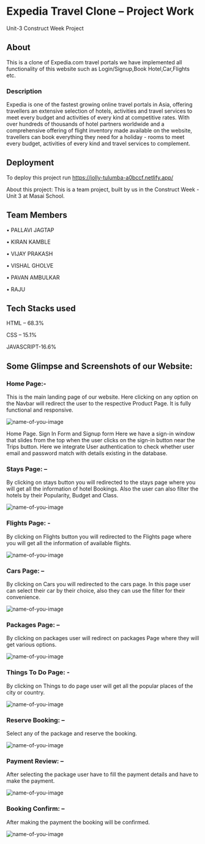 # Expedia Travel Clone – Project Work
Unit-3 Construct Week Project

## About
This is a clone of Expedia.com travel portals
we have implemented all functionality of this website such 
as Login/Signup,Book Hotel,Car,Flights etc.

### Description
Expedia is one of the fastest growing online travel portals in Asia, offering travellers an extensive selection of hotels, activities and travel services to meet every budget and activities of every kind at competitive rates. With over hundreds of thousands of hotel partners worldwide and a comprehensive offering of flight inventory made available on the website, travellers can book everything they need for a holiday - rooms to meet every budget, activities of every kind and travel services to complement.

## Deployment
To deploy this project run
https://jolly-tulumba-a0bccf.netlify.app/

About this project: This is a team project, built by us in the Construct Week - Unit 3 at Masai School.

## Team Members
•	PALLAVI JAGTAP 
>
•	KIRAN KAMBLE
>
•	VIJAY PRAKASH
>
•	VISHAL GHOLVE
>
•	PAVAN AMBULKAR
>
•	RAJU

## Tech Stacks used
HTML – 68.3%
>
CSS – 15.1%
>
JAVASCRIPT-16.6%

## Some Glimpse and Screenshots of our Website:
### Home Page:-
This is the main landing page of our website. Here clicking on any option on the Navbar will redirect the user to the respective Product Page. It is fully functional and responsive.

![name-of-you-image](https://github.com/kiranwithcode/Expedia_Clone/blob/master/screenshot/homePage.PNG?raw=true)


Home Page. Sign In Form and Signup form Here we have a sign-in window that slides from the top when the user clicks on the sign-in button near the Trips button. Here we integrate User authentication to check whether user email and password match with details existing in the database.

### Stays Page: –
By clicking on stays button you will redirected to the stays page where you will get all the information of hotel Bookings. Also the user can also filter the hotels by their Popularity, Budget and Class.

![name-of-you-image](https://github.com/kiranwithcode/Expedia_Clone/blob/master/screenshot/stay.PNG?raw=true)

### Flights Page: -
By clicking on Flights button you will redirected to the Flights page where you will get all the information of available flights. 

![name-of-you-image](https://github.com/kiranwithcode/Expedia_Clone/blob/master/screenshot/flight.PNG?raw=true)

### Cars Page: –
By clicking on Cars you will redirected to the cars page. In this page user can select their car by their choice, also they can use the filter for their convenience.

![name-of-you-image](https://github.com/kiranwithcode/Expedia_Clone/blob/master/screenshot/cars.PNG?raw=true)

### Packages Page: –
By clicking on packages user will redirect on packages Page where they will get various options.

![name-of-you-image](https://github.com/kiranwithcode/Expedia_Clone/blob/master/screenshot/packages.PNG?raw=true)

### Things To Do Page: - 
By clicking on Things to do page user will get all the popular places of the city or country.

![name-of-you-image](https://github.com/kiranwithcode/Expedia_Clone/blob/myPackages/screenshot/thinkTodo.PNG?raw=true)

### Reserve Booking: –
Select any of the package and reserve the booking.

![name-of-you-image](https://github.com/kiranwithcode/Expedia_Clone/blob/master/screenshot/reserveBooking.PNG?raw=true)

### Payment Review: – 
After selecting the package user have to fill the payment details and have to make the payment.

![name-of-you-image](https://github.com/kiranwithcode/Expedia_Clone/blob/master/screenshot/PaymentReview.PNG?raw=true)

### Booking Confirm: – 
After making the payment the booking will be confirmed.

![name-of-you-image](https://github.com/kiranwithcode/Expedia_Clone/blob/master/screenshot/paymentReciept.PNG?raw=true)











